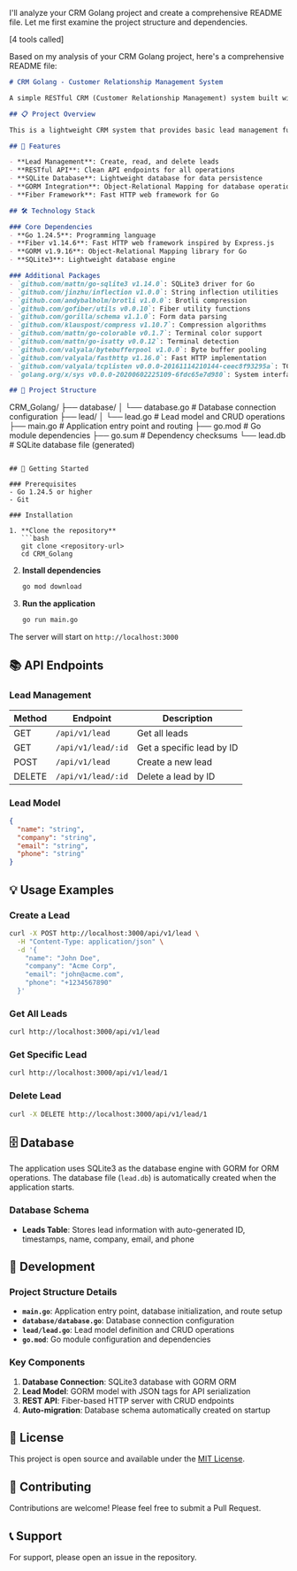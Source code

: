 I'll analyze your CRM Golang project and create a comprehensive README file. Let me first examine the project structure and dependencies.


[4 tools called]

Based on my analysis of your CRM Golang project, here's a comprehensive README file:

```markdown
# CRM Golang - Customer Relationship Management System

A simple RESTful CRM (Customer Relationship Management) system built with Go, featuring lead management capabilities.

## 📋 Project Overview

This is a lightweight CRM system that provides basic lead management functionality through a REST API. The system allows you to create, read, and delete leads with their associated information.

## 🚀 Features

- **Lead Management**: Create, read, and delete leads
- **RESTful API**: Clean API endpoints for all operations
- **SQLite Database**: Lightweight database for data persistence
- **GORM Integration**: Object-Relational Mapping for database operations
- **Fiber Framework**: Fast HTTP web framework for Go

## 🛠️ Technology Stack

### Core Dependencies
- **Go 1.24.5**: Programming language
- **Fiber v1.14.6**: Fast HTTP web framework inspired by Express.js
- **GORM v1.9.16**: Object-Relational Mapping library for Go
- **SQLite3**: Lightweight database engine

### Additional Packages
- `github.com/mattn/go-sqlite3 v1.14.0`: SQLite3 driver for Go
- `github.com/jinzhu/inflection v1.0.0`: String inflection utilities
- `github.com/andybalholm/brotli v1.0.0`: Brotli compression
- `github.com/gofiber/utils v0.0.10`: Fiber utility functions
- `github.com/gorilla/schema v1.1.0`: Form data parsing
- `github.com/klauspost/compress v1.10.7`: Compression algorithms
- `github.com/mattn/go-colorable v0.1.7`: Terminal color support
- `github.com/mattn/go-isatty v0.0.12`: Terminal detection
- `github.com/valyala/bytebufferpool v1.0.0`: Byte buffer pooling
- `github.com/valyala/fasthttp v1.16.0`: Fast HTTP implementation
- `github.com/valyala/tcplisten v0.0.0-20161114210144-ceec8f93295a`: TCP listener utilities
- `golang.org/x/sys v0.0.0-20200602225109-6fdc65e7d980`: System interface

## 📁 Project Structure

```
CRM_Golang/
├── database/
│   └── database.go          # Database connection configuration
├── lead/
│   └── lead.go             # Lead model and CRUD operations
├── main.go                 # Application entry point and routing
├── go.mod                  # Go module dependencies
├── go.sum                  # Dependency checksums
└── lead.db                 # SQLite database file (generated)
```

## 🚀 Getting Started

### Prerequisites
- Go 1.24.5 or higher
- Git

### Installation

1. **Clone the repository**
   ```bash
   git clone <repository-url>
   cd CRM_Golang
   ```

2. **Install dependencies**
   ```bash
   go mod download
   ```

3. **Run the application**
   ```bash
   go run main.go
   ```

The server will start on `http://localhost:3000`

## 📚 API Endpoints

### Lead Management

| Method | Endpoint | Description |
|--------|----------|-------------|
| GET | `/api/v1/lead` | Get all leads |
| GET | `/api/v1/lead/:id` | Get a specific lead by ID |
| POST | `/api/v1/lead` | Create a new lead |
| DELETE | `/api/v1/lead/:id` | Delete a lead by ID |

### Lead Model

```json
{
  "name": "string",
  "company": "string", 
  "email": "string",
  "phone": "string"
}
```

## 💡 Usage Examples

### Create a Lead
```bash
curl -X POST http://localhost:3000/api/v1/lead \
  -H "Content-Type: application/json" \
  -d '{
    "name": "John Doe",
    "company": "Acme Corp",
    "email": "john@acme.com",
    "phone": "+1234567890"
  }'
```

### Get All Leads
```bash
curl http://localhost:3000/api/v1/lead
```

### Get Specific Lead
```bash
curl http://localhost:3000/api/v1/lead/1
```

### Delete Lead
```bash
curl -X DELETE http://localhost:3000/api/v1/lead/1
```

## 🗄️ Database

The application uses SQLite3 as the database engine with GORM for ORM operations. The database file (`lead.db`) is automatically created when the application starts.

### Database Schema
- **Leads Table**: Stores lead information with auto-generated ID, timestamps, name, company, email, and phone

## 🔧 Development

### Project Structure Details

- **`main.go`**: Application entry point, database initialization, and route setup
- **`database/database.go`**: Database connection configuration
- **`lead/lead.go`**: Lead model definition and CRUD operations
- **`go.mod`**: Go module configuration and dependencies

### Key Components

1. **Database Connection**: SQLite3 database with GORM ORM
2. **Lead Model**: GORM model with JSON tags for API serialization
3. **REST API**: Fiber-based HTTP server with CRUD endpoints
4. **Auto-migration**: Database schema automatically created on startup

## 📝 License

This project is open source and available under the [MIT License](LICENSE).

## 🤝 Contributing

Contributions are welcome! Please feel free to submit a Pull Request.

## 📞 Support

For support, please open an issue in the repository.
```

